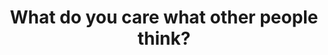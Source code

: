 ---
title: "What do you care what other people think?"
bookCover: "/assets/book-covers/what-do-you-care-what-other-people-think.jpg"
slug: "what-do-you-care-what-other-people-think"
bookAuthor: "undefined"
rating: 10
done: false
tags: []
summary: false
detailedNotes: false
amazonLink: ""

---